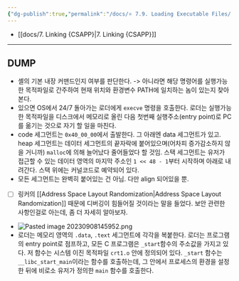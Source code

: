 ```yaml
---
{"dg-publish":true,"permalink":"/docs/⭐️ 7.9. Loading Executable Files/","title":"⭐️ 7.9. Loading Executable Files"}
---
```


- [[docs/7. Linking {CSAPP}\|7. Linking {CSAPP}]]
___

## DUMP

- 셸의 기본 내장 커맨드인지 여부를 판단한다. -> 아니라면 해당 명령어를 실행가능한 목적파일로 간주하여 현재 위치와 환경변수 PATH에 일치하는 놈이 있는지 찾아본다.
- 있으면 OS에서 24/7 돌아가는 로더에게 `execve` 명령을 호출한다. 로더는 실행가능한 목적파일을 디스크에서 메모리로 올린 다음 첫번째 실행주소(entry point)로 PC를 옮기는 것으로 자기 할 일을 마친다.
- code 세그먼트는 `0x40_00_00`에서 출발한다. 그 아래엔 data 세그먼트가 있고. heap 세그먼트는 데이터 세그먼트의 끝자락에 붙어있으며(어차피 증가감소하지 않을 거니까) `malloc`에 의해 늘어났다 줄어들었다 할 것임. 스택 세그먼트는 유저가 접근할 수 있는 데이터 영역의 마지막 주소인 `1 << 48 - 1`부터 시작하며 아래로 내려간다. 스택 위에는 커널코드로 예약되어 있다.
- 모든 세그먼트는 완벽히 붙어있는 건 아님. 다만 align 되어있을 뿐.
- [ ] 링커의 [[Address Space Layout Randomization\|Address Space Layout Randomization]] 때문에 디버깅이 힘들어질 것이라는 말을 들었다. 보안 관련한 사항인걸로 아는데, 좀 더 자세히 알아보자.
- ![Pasted image 20230908145952.png](/img/user/docs/assets/Pasted%20image%2020230908145952.png)
- 로더는 메모리 영역의 `.data`, `.text` 세그먼트에 각각을 복붙한다. 로더는 프로그램의 entry point로 점프하고, 모든 C 프로그램은 `_start`함수의 주소값을 가지고 있다. 저 함수는 시스템 이진 목적파일 `crt1.o` 안에 정의되어 있다. `_start` 함수는 `__libc_start_main`이라는 함수를 호출하는데, 그 안에서 프로세스의 환경을 설정한 뒤에 비로소 유저가 정의한 `main` 함수를 호출한다.

